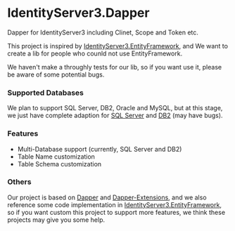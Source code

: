 # IdentityServer3.Dapper

Dapper for IdentityServer3 including Clinet, Scope and Token etc.

This project is inspired by [IdentityServer3.EntityFramework](https://github.com/IdentityServer/IdentityServer3.EntityFramework), and We want to create a lib for people who counld not use EntityFramework.

We haven't make a throughly tests for our lib, so if you want use it, please be aware of some potential bugs.

### Supported Databases

We plan to support SQL Server, DB2, Oracle and MySQL, but at this stage, we just have complete adaption for [SQL Server](./IdentityServer3.Dapper.Tests/IntegrationTests/SQLServer/Sql) and [DB2](./IdentityServer3.Dapper.Tests/IntegrationTests/DB2/Sql) (may have bugs).

### Features

* Multi-Database support (currently, SQL Server and DB2)
* Table Name customization
* Table Schema customization

### Others

Our project is based on [Dapper](https://github.com/StackExchange/Dapper) and [Dapper-Extensions](https://github.com/tmsmith/Dapper-Extensions), and we also reference some code implementation in [IdentityServer3.EntityFramework](https://github.com/IdentityServer/IdentityServer3.EntityFramework), so if you want custom this project to support more features, we think these projects may give you some help.
